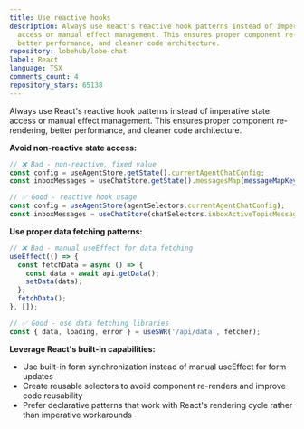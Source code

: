 ```yaml
---
title: Use reactive hooks
description: Always use React's reactive hook patterns instead of imperative state
  access or manual effect management. This ensures proper component re-rendering,
  better performance, and cleaner code architecture.
repository: lobehub/lobe-chat
label: React
language: TSX
comments_count: 4
repository_stars: 65138
---
```


Always use React's reactive hook patterns instead of imperative state access or manual effect management. This ensures proper component re-rendering, better performance, and cleaner code architecture.

**Avoid non-reactive state access:**
```ts
// ❌ Bad - non-reactive, fixed value
const config = useAgentStore.getState().currentAgentChatConfig;
const inboxMessages = useChatStore.getState().messagesMap[messageMapKey(INBOX_SESSION_ID, activeTopicId)] || [];

// ✅ Good - reactive hook usage
const config = useAgentStore(agentSelectors.currentAgentChatConfig);
const inboxMessages = useChatStore(chatSelectors.inboxActiveTopicMessages);
```

**Use proper data fetching patterns:**
```ts
// ❌ Bad - manual useEffect for data fetching
useEffect(() => {
  const fetchData = async () => {
    const data = await api.getData();
    setData(data);
  };
  fetchData();
}, []);

// ✅ Good - use data fetching libraries
const { data, loading, error } = useSWR('/api/data', fetcher);
```

**Leverage React's built-in capabilities:**
- Use built-in form synchronization instead of manual useEffect for form updates
- Create reusable selectors to avoid component re-renders and improve code reusability
- Prefer declarative patterns that work with React's rendering cycle rather than imperative workarounds